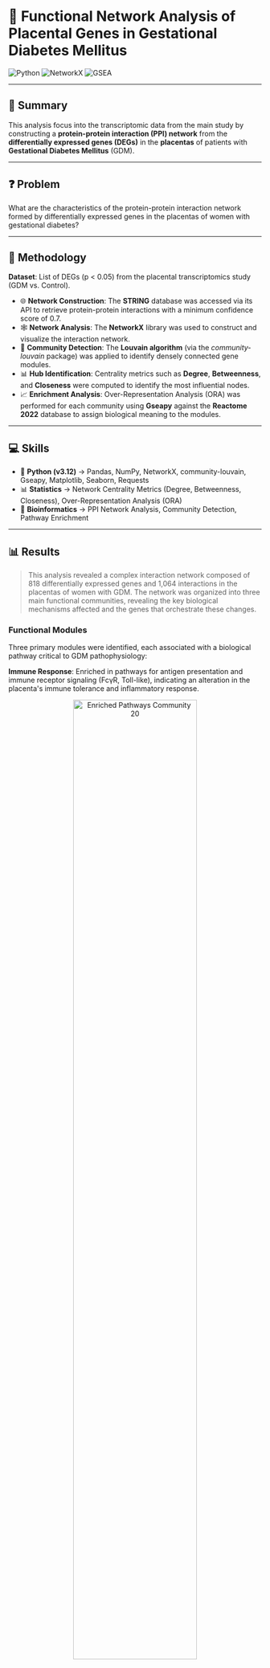 # 🔬 Functional Network Analysis of Placental Genes in Gestational Diabetes Mellitus



![Python](https://img.shields.io/badge/Python-3.12-blue.svg?logo=python&logoColor=white)
![NetworkX](https://img.shields.io/badge/Bioinformatics-Network%20Analysis-green.svg)
![GSEA](https://img.shields.io/badge/Statistics-Pathway%20Enrichment-orange.svg)


---
## 📖 Summary
This analysis focus into the transcriptomic data from the main study by constructing a **protein-protein interaction (PPI) network** from the **differentially expressed genes (DEGs)** in the **placentas** of patients with **Gestational Diabetes Mellitus** (GDM).


---

## ❓ Problem
What are the characteristics of the protein-protein interaction network formed by differentially expressed genes in the placentas of women with gestational diabetes? 

---

## 🧪 Methodology

**Dataset**: List of DEGs (p < 0.05) from the placental transcriptomics study (GDM vs. Control).

- 🌐 **Network Construction**: The **STRING** database was accessed via its API to retrieve protein-protein interactions with a minimum confidence score of 0.7.  
- 🕸️ **Network Analysis**: The **NetworkX** library was used to construct and visualize the interaction network.  
- 🎯 **Community Detection**: The **Louvain algorithm** (via the *community-louvain* package) was applied to identify densely connected gene modules.  
- 📊 **Hub Identification**: Centrality metrics such as **Degree**, **Betweenness**, and **Closeness** were computed to identify the most influential nodes.  
- 📈 **Enrichment Analysis**: Over-Representation Analysis (ORA) was performed for each community using **Gseapy** against the **Reactome 2022** database to assign biological meaning to the modules.  


---

## 💻 Skills

- 🐍 **Python (v3.12)** → Pandas, NumPy, NetworkX, community-louvain, Gseapy, Matplotlib, Seaborn, Requests  
- 📊 **Statistics** → Network Centrality Metrics (Degree, Betweenness, Closeness), Over-Representation Analysis (ORA)  
- 🔬 **Bioinformatics** → PPI Network Analysis, Community Detection, Pathway Enrichment 

---

## 📊 Results

>This analysis revealed a complex interaction network composed of 818 differentially expressed genes  and 1,064 interactions in the placentas of women with GDM. The network was organized into three main functional communities, revealing the key biological mechanisms affected and the genes that orchestrate these changes.

### Functional Modules

Three primary modules were identified, each associated with a biological pathway critical to GDM pathophysiology:

**Immune Response**: Enriched in pathways for antigen presentation and immune receptor signaling (FcγR, Toll-like), indicating an alteration in the placenta's immune tolerance and inflammatory response.


<p align="center">
  <img src="images\bubbleplot_imune.png"
   width="70%" alt="Enriched Pathways Community 20">
</p>


**Metabolism**: Enriched in pathways for metabolic homeostasis highlighting the metabolic core of the pathology.

<p align="center">
  <img src="images\bubbleplot_Metbolims.png"
   width="70%" alt="Enriched Pathways Community 20">
</p>

**Vascular and Tissue Development**: Enriched in *TGFB/BMP* signaling pathways, which are important for placental growth and vascularization.

<p align="center">
  <img src="images\bubbleplot_vascular.png" width="70%" alt="Enriched Pathways Community 20">
</p>

### Key Genes and Implications

>The analysis identified that the metabolism network plays a key intermediary role, linking the physiological processes of the immune and vascular systems in the placenta.


**Central Hubs: High  Degree and Betweenness Centralities**

- **ENPP1** (Metabolism): Acts as a  bridge in the network, connecting different metabolic pathways. Its function is directly linked to insulin resistance.

- **UBE2N** (Immune): Functions as a signaling node that translates the metabolic stress of GDM into inflammation through the activation of the NF-κB pathway.

- **CDH5** (Vascular): Known as VE-Cadherin, it is essential for vascular integrity. Its position as a hub points to altered angiogenesis and vascular function in the GDM placenta.


<p align="center">
  <img src="images\network_degree.png"
   width="70%" alt="Enriched Pathways Community 20">
  <img src="images\network_between.png" width="70%" alt="Enriched Pathways Community 20">
</p>

**Hub with High LogFC**
- **BMP7** (Vascular): being both a hub and a highly expressed gene. This suggests it is a key factor that actively drives pathological structural and vascular changes in the GDM placenta.

<p align="center">
  <img src="images\network_FC.png" width="70%" alt="Enriched Pathways Community 20">
</p>

**Highly LogFC Genes** 
- **IDO2** (Metabolism): Its high expression suggests a strong dysregulation of the tryptophan pathway, impacting the placental inflammatory environment.
- **CARD14** (Immune): A known activator of the pro-inflammatory NF-κB pathway. Its increased expression indicates an amplification of the inflammatory response.

<p align="center">
  <img src="images\scatter_FC_DG Imune.png"
   width="45%" alt="Enriched Pathways Community 20">
   <img src="images\scatter_FC_DG metabolims.png" width="45%" alt="Enriched Pathways Community 20">
   <img src="images\scatter_FC_DG_vascular.png" width="45%" alt="Enriched Pathways Community 20">
</p>

---

## 📝 Conclusion
- The GDM placenta exhibits a pathological interplay among metabolic, immune, and vascular pathways, with metabolism acting as the central mediator.

- The results suggest that metabolic stress triggers an inflammatory state, disrupting vascular development and contributing to GDM-associated placental dysfunction. 


